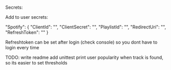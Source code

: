 Secrets:

Add to user secrets: 

  "Spotify": {
    "ClientId": "",
    "ClientSecret": "",
    "PlaylistId": "",
    "RedirectUri": "",
    "RefreshToken": ""
  }
  
Refreshtoken can be set after login (check console) so you dont have to login every time



TODO: write readme
add unittest
print user popularity when track is found, so its easier to set thresholds
